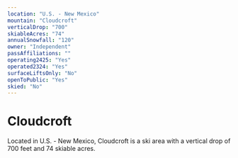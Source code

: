 ```yaml
---
location: "U.S. - New Mexico"
mountain: "Cloudcroft"
verticalDrop: "700"
skiableAcres: "74"
annualSnowfall: "120"
owner: "Independent"
passAffiliations: ""
operating2425: "Yes"
operated2324: "Yes"
surfaceLiftsOnly: "No"
openToPublic: "Yes"
skied: "No"
---
```


# Cloudcroft

Located in U.S. - New Mexico, Cloudcroft is a ski area with a vertical drop of 700 feet and 74 skiable acres.
